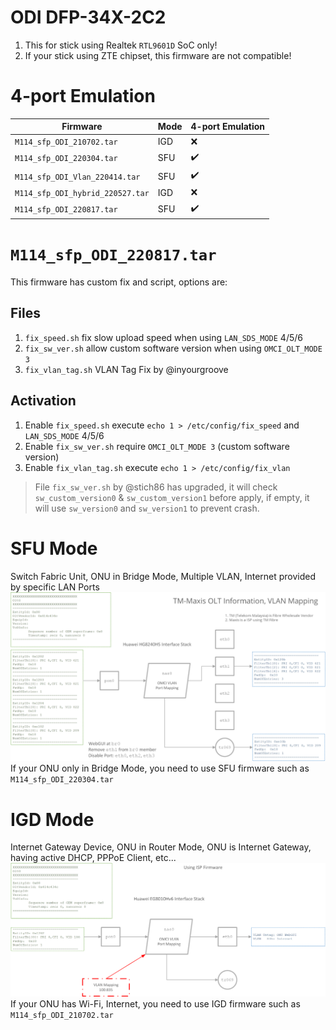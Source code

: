 # ODI DFP-34X-2C2
1. This for stick using Realtek `RTL9601D` SoC only!
2. If your stick using ZTE chipset, this firmware are not compatible!

# 4-port Emulation
| Firmware                         | Mode | 4-port Emulation |
|----------------------------------|------|------------------|
| `M114_sfp_ODI_210702.tar`        | IGD  | ❌ |
| `M114_sfp_ODI_220304.tar`        | SFU  | ✔️ |
| `M114_sfp_ODI_Vlan_220414.tar`   | SFU  | ✔️ |
| `M114_sfp_ODI_hybrid_220527.tar` | IGD  | ❌ |
| `M114_sfp_ODI_220817.tar`        | SFU  | ✔️ |

# `M114_sfp_ODI_220817.tar`
This firmware has custom fix and script, options are:

## Files
1. `fix_speed.sh` fix slow upload speed when using `LAN_SDS_MODE` 4/5/6
2. `fix_sw_ver.sh` allow custom software version when using `OMCI_OLT_MODE 3`
3. `fix_vlan_tag.sh` VLAN Tag Fix by @inyourgroove

## Activation
1. Enable `fix_speed.sh` execute `echo 1 > /etc/config/fix_speed` and `LAN_SDS_MODE` 4/5/6
2. Enable `fix_sw_ver.sh` require `OMCI_OLT_MODE 3` (custom software version)
3. Enable `fix_vlan_tag.sh` execute `echo 1 > /etc/config/fix_vlan`

> File `fix_sw_ver.sh` by @stich86 has upgraded, it will check `sw_custom_version0` & `sw_custom_version1` before apply, if empty, it will use `sw_version0` and `sw_version1` to prevent crash.

# SFU Mode
Switch Fabric Unit, ONU in Bridge Mode, Multiple VLAN, Internet provided by specific LAN Ports
![SFU](../../Docs/Images/xPON%20OMCI%20MIB%20SFU%20Mode.png)
If your ONU only in Bridge Mode, you need to use SFU firmware such as `M114_sfp_ODI_220304.tar`

# IGD Mode
Internet Gateway Device, ONU in Router Mode, ONU is Internet Gateway, having active DHCP, PPPoE Client, etc...
![IGD](../../Docs/Images/xPON%20OMCI%20MIB%20IGD%20Mode.png)
If your ONU has Wi-Fi, Internet, you need to use IGD firmware such as `M114_sfp_ODI_210702.tar`
